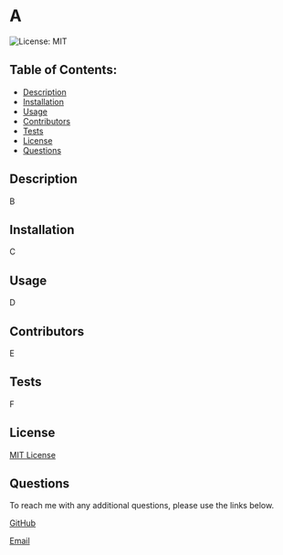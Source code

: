 
  # A
  ![License: MIT](https://img.shields.io/badge/License-MIT-yellow.svg)

  ## Table of Contents:

  * [Description](#description)
  * [Installation](#installation)
  * [Usage](#usage)
  * [Contributors](#contributors)
  * [Tests](#tests)
  * [License](#license)
  * [Questions](#questions)
  
  ## Description
  B

  ## Installation
  C

  ## Usage
  D

  ## Contributors
  E

  ## Tests
  F
  
  ## License
  [MIT License](https://choosealicense.com/licenses/mit/)
   
  ## Questions
  To reach me with any additional questions, please use the links below.

  [GitHub](https://github.com/Nuo21)

  [Email](mailto:testing@gmail.com)
